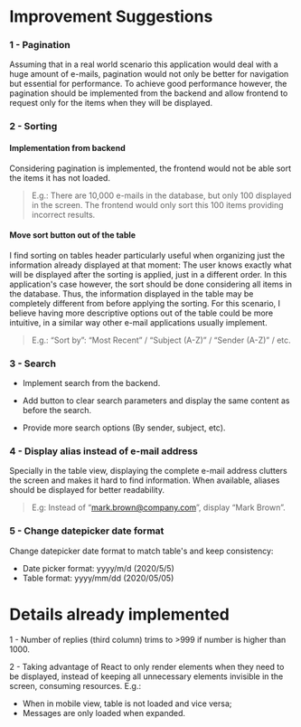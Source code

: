# Improvement Suggestions

### 1 - Pagination

Assuming that in a real world scenario this application would deal with a huge amount of e-mails, pagination would not only be better for navigation but essential for performance. To achieve good performance however, the pagination should be implemented from the backend and allow frontend to request only for the items when they will be displayed. 


### 2 - Sorting

#### Implementation from backend

Considering pagination is implemented, the frontend would not be able sort the items it has not loaded. 

> E.g.: There are 10,000 e-mails in the database, but only 100 displayed in the screen. The frontend would only sort this 100 items providing incorrect results.


#### Move sort button out of the table

I find sorting on tables header particularly useful when organizing just the information already displayed at that moment: The user knows exactly what will be displayed after the sorting is applied, just in a different order. 
In this application's case however, the sort should be done considering all items in the database. Thus, the information displayed in the table may be completely different from before applying the sorting. For this scenario, I believe having more descriptive options out of the table could be more intuitive, in a similar way other e-mail applications usually implement. 

> E.g.: “Sort by”: “Most Recent” / “Subject (A-Z)” / “Sender (A-Z)” / etc.


### 3 - Search

- Implement search from the backend.

- Add button to clear search parameters and display the same content as before the search.

- Provide more search options (By sender, subject, etc).


### 4 - Display alias instead of e-mail address

Specially in the table view, displaying the complete e-mail address clutters the screen and makes it hard to find information. When available, aliases should be displayed for better readability. 

> E.g: Instead of “mark.brown@company.com”, display “Mark Brown”.  


### 5 - Change datepicker date format

Change datepicker date format to match table's and keep consistency:
- Date picker format: yyyy/m/d (2020/5/5)
- Table format: yyyy/mm/dd (2020/05/05)


# Details already implemented

1 - Number of replies (third column) trims to >999 if number is higher than 1000.

2 - Taking advantage of React to only render elements when they need to be displayed, instead of keeping all unnecessary elements invisible in the screen, consuming resources. E.g.:
- When in mobile view, table is not loaded and vice versa;
- Messages are only loaded when expanded.
